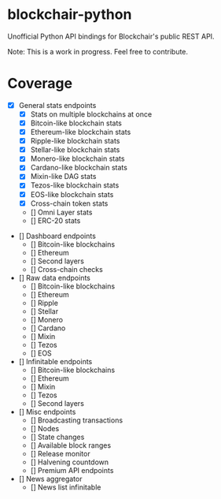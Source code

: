 # blockchair-python
Unofficial Python API bindings for Blockchair's public REST API.

Note: This is a work in progress. Feel free to contribute.

# Coverage
- [x] General stats endpoints
    - [x] Stats on multiple blockchains at once
    - [x] Bitcoin-like blockchain stats
    - [x] Ethereum-like blockchain stats
    - [x] Ripple-like blockchain stats
    - [x] Stellar-like blockchain stats
    - [x] Monero-like blockchain stats
    - [x] Cardano-like blockchain stats
    - [x] Mixin-like DAG stats
    - [x] Tezos-like blockchain stats
    - [x] EOS-like blockchain stats
    - [x] Cross-chain token stats
    - [] Omni Layer stats
    - [] ERC-20 stats
- [] Dashboard endpoints
    - [] Bitcoin-like blockchains
    - [] Ethereum
    - [] Second layers
    - [] Cross-chain checks
- [] Raw data endpoints
    - [] Bitcoin-like blockchains
    - [] Ethereum
    - [] Ripple
    - [] Stellar
    - [] Monero
    - [] Cardano
    - [] Mixin
    - [] Tezos
    - [] EOS
- [] Infinitable endpoints
    - [] Bitcoin-like blockchains
    - [] Ethereum
    - [] Mixin
    - [] Tezos
    - [] Second layers
- [] Misc endpoints
    - [] Broadcasting transactions
    - [] Nodes
    - [] State changes
    - [] Available block ranges
    - [] Release monitor
    - [] Halvening countdown
    - [] Premium API endpoints
- [] News aggregator
    - [] News list infinitable